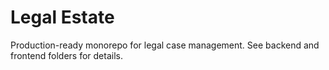 # Legal Estate

Production-ready monorepo for legal case management.
See backend and frontend folders for details.
